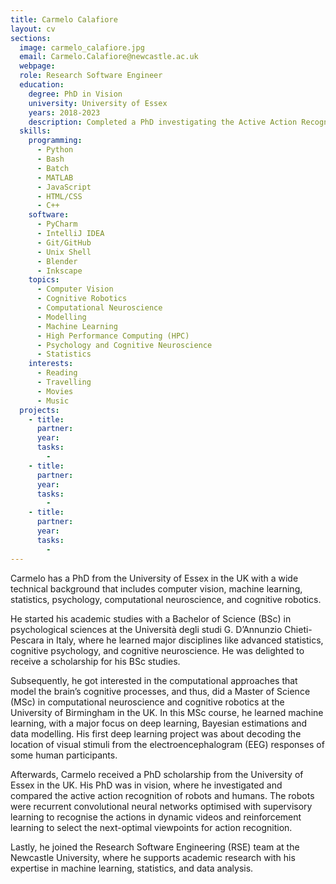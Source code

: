 ```yaml
---
title: Carmelo Calafiore
layout: cv
sections:
  image: carmelo_calafiore.jpg
  email: Carmelo.Calafiore@newcastle.ac.uk
  webpage:
  role: Research Software Engineer
  education:
    degree: PhD in Vision
    university: University of Essex
    years: 2018-2023
    description: Completed a PhD investigating the Active Action Recognition of Humans and Robots.
  skills:
    programming:
      - Python
      - Bash
      - Batch
      - MATLAB
      - JavaScript
      - HTML/CSS
      - C++
    software:
      - PyCharm
      - IntelliJ IDEA
      - Git/GitHub
      - Unix Shell
      - Blender
      - Inkscape
    topics:
      - Computer Vision
      - Cognitive Robotics
      - Computational Neuroscience
      - Modelling
      - Machine Learning
      - High Performance Computing (HPC)
      - Psychology and Cognitive Neuroscience
      - Statistics
    interests:
      - Reading
      - Travelling
      - Movies
      - Music
  projects:
    - title: 
      partner: 
      year: 
      tasks:
        - 
    - title: 
      partner: 
      year: 
      tasks:
        - 
    - title: 
      partner: 
      year: 
      tasks:
        - 
---
```



Carmelo has a PhD from the University of Essex in the UK with a wide technical background that includes computer vision,
machine learning, statistics, psychology, computational neuroscience, and cognitive robotics.

He started his academic studies with a Bachelor of Science (BSc) in psychological sciences at the Università degli studi
G. D’Annunzio Chieti-Pescara in Italy, where he learned major disciplines like advanced statistics, cognitive
psychology, and cognitive neuroscience. He was delighted to receive a scholarship for his BSc studies.

Subsequently, he got interested in the computational approaches that model the brain’s cognitive processes, and thus,
did a Master of Science (MSc) in computational neuroscience and cognitive robotics at the University of Birmingham in
the UK. In this MSc course, he learned machine learning, with a major focus on deep learning, Bayesian estimations and
data modelling. His first deep learning project was about decoding the location of visual stimuli from the
electroencephalogram (EEG) responses of some human participants.

Afterwards, Carmelo received a PhD scholarship from the University of Essex in the UK. His PhD was in vision, where he
investigated and compared the active action recognition of robots and humans. The robots were recurrent convolutional
neural networks optimised with supervisory learning to recognise the actions in dynamic videos and reinforcement
learning to select the next-optimal viewpoints for action recognition.

Lastly, he joined the Research Software Engineering (RSE) team at the Newcastle University, where he supports academic
research with his expertise in machine learning, statistics, and data analysis.